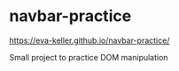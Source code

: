 # navbar-practice

https://eva-keller.github.io/navbar-practice/

Small project to practice DOM manipulation
